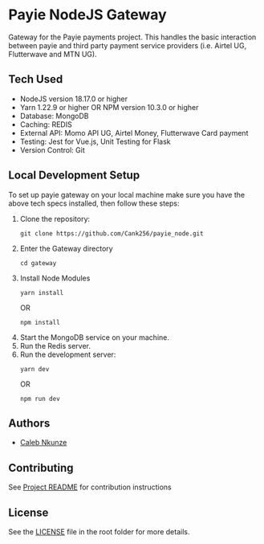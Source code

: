 # Payie NodeJS Gateway

Gateway for the Payie payments project. This handles the basic interaction between payie and
third party payment service providers (i.e. Airtel UG, Flutterwave and MTN UG).

## Tech Used
- NodeJS version 18.17.0 or higher
- Yarn 1.22.9 or higher OR NPM version 10.3.0 or higher
- Database: MongoDB
- Caching: REDIS
- External API: Momo API UG, Airtel Money, Flutterwave Card payment
- Testing: Jest for Vue.js, Unit Testing for Flask
- Version Control: Git

## Local Development Setup
To set up payie gateway on your local machine make sure you have the above tech specs installed,
then follow these steps:

1. Clone the repository:
   ```
   git clone https://github.com/Cank256/payie_node.git
   ```
2. Enter the Gateway directory
   ```
   cd gateway
   ```
3. Install Node Modules
   ```
   yarn install
   ```
   OR
   ```
   npm install
   ```
4. Start the MongoDB service on your machine.
5. Run the Redis server.
8. Run the development server:
   ```
   yarn dev
   ```
   OR
   ```
   npm run dev
   ```

## Authors

- [Caleb Nkunze](https://www.github.com/Cank256)

## Contributing

See [Project README](../README.md) for contribution instructions

## License

 See the [LICENSE](../LICENSE) file in the root folder for more details.